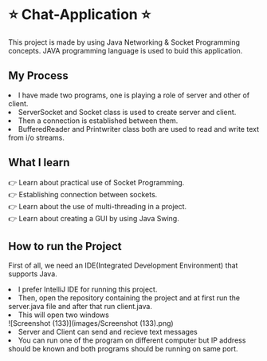 # ⭐ Chat-Application ⭐
This project is made by using Java Networking & Socket Programming concepts. JAVA programming language is used to buid this application.


## My Process
<li>I have made two programs, one is playing a role of server and other of client.</li>
<li>ServerSocket and Socket class is used to create server and client.</li>
<li>Then a connection is established between them.</li>
<li>BufferedReader and Printwriter class both are used to read and write text from i/o streams. </li>


## What I learn
👉 Learn about practical use of Socket Programming.   
👉 Establishing connection between sockets.            
👉 Learn about the use of multi-threading in a project.      
👉 Learn about creating a GUI by using Java Swing.


## How to run the Project
First of all, we need an IDE(Integrated Development Environment) that supports Java.

<li>I prefer IntelliJ IDE for running this project.</li>
<li>Then, open the repository containing the project and at first run the server.java file and after that run client.java.</li>
<li>This will open two windows</li>
![Screenshot (133)](images/Screenshot (133).png)
<li>Server and Client can send and recieve text messages</li>
<li>You can run one of the program on different computer but IP address should be known and both programs should be running on same port.</li>
